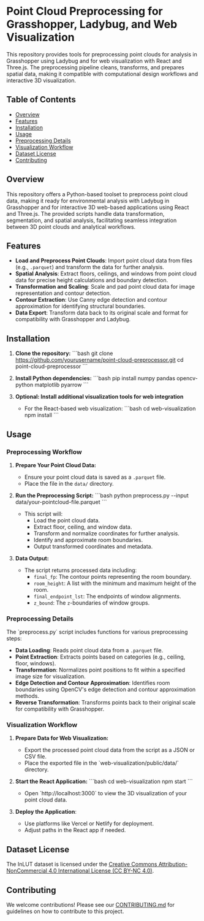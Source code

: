 
# Point Cloud Preprocessing for Grasshopper, Ladybug, and Web Visualization

This repository provides tools for preprocessing point clouds for analysis in Grasshopper using Ladybug and for web visualization with React and Three.js. The preprocessing pipeline cleans, transforms, and prepares spatial data, making it compatible with computational design workflows and interactive 3D visualization.

## Table of Contents
- [Overview](#overview)
- [Features](#features)
- [Installation](#installation)
- [Usage](#usage)
- [Preprocessing Details](#preprocessing-details)
- [Visualization Workflow](#visualization-workflow)
- [Dataset License](#dataset-license)
- [Contributing](#contributing)


## Overview

This repository offers a Python-based toolset to preprocess point cloud data, making it ready for environmental analysis with Ladybug in Grasshopper and for interactive 3D web-based applications using React and Three.js. The provided scripts handle data transformation, segmentation, and spatial analysis, facilitating seamless integration between 3D point clouds and analytical workflows.

## Features

- **Load and Preprocess Point Clouds**: Import point cloud data from files (e.g., `.parquet`) and transform the data for further analysis.
- **Spatial Analysis**: Extract floors, ceilings, and windows from point cloud data for precise height calculations and boundary detection.
- **Transformation and Scaling**: Scale and pad point cloud data for image representation and contour detection.
- **Contour Extraction**: Use Canny edge detection and contour approximation for identifying structural boundaries.
- **Data Export**: Transform data back to its original scale and format for compatibility with Grasshopper and Ladybug.

## Installation

1. **Clone the repository:**
    \`\`\`bash
    git clone https://github.com/yourusername/point-cloud-preprocessor.git
    cd point-cloud-preprocessor
    \`\`\`

2. **Install Python dependencies:**
    \`\`\`bash
    pip install numpy pandas opencv-python matplotlib pyarrow
    \`\`\`

3. **Optional: Install additional visualization tools for web integration**
    - For the React-based web visualization:
      \`\`\`bash
      cd web-visualization
      npm install
      \`\`\`

## Usage

### Preprocessing Workflow

1. **Prepare Your Point Cloud Data:**
   - Ensure your point cloud data is saved as a `.parquet` file.
   - Place the file in the `data/` directory.

2. **Run the Preprocessing Script:**
   \`\`\`bash
   python preprocess.py --input data/your-pointcloud-file.parquet
   \`\`\`
   - This script will:
     - Load the point cloud data.
     - Extract floor, ceiling, and window data.
     - Transform and normalize coordinates for further analysis.
     - Identify and approximate room boundaries.
     - Output transformed coordinates and metadata.

3. **Data Output:**
   - The script returns processed data including:
     - `final_fp`: The contour points representing the room boundary.
     - `room_height`: A list with the minimum and maximum height of the room.
     - `final_endpoint_lst`: The endpoints of window alignments.
     - `z_bound`: The `z`-boundaries of window groups.

### Preprocessing Details

The \`preprocess.py\` script includes functions for various preprocessing steps:
- **Data Loading**: Reads point cloud data from a `.parquet` file.
- **Point Extraction**: Extracts points based on categories (e.g., ceiling, floor, windows).
- **Transformation**: Normalizes point positions to fit within a specified image size for visualization.
- **Edge Detection and Contour Approximation**: Identifies room boundaries using OpenCV's edge detection and contour approximation methods.
- **Reverse Transformation**: Transforms points back to their original scale for compatibility with Grasshopper.

### Visualization Workflow

1. **Prepare Data for Web Visualization:**
   - Export the processed point cloud data from the script as a JSON or CSV file.
   - Place the exported file in the \`web-visualization/public/data/\` directory.

2. **Start the React Application:**
   \`\`\`bash
   cd web-visualization
   npm start
   \`\`\`
   - Open \`http://localhost:3000\` to view the 3D visualization of your point cloud data.

3. **Deploy the Application**: 
   - Use platforms like Vercel or Netlify for deployment.
   - Adjust paths in the React app if needed.

## Dataset License
The InLUT dataset is licensed under the [Creative Commons Attribution-NonCommercial 4.0 International License (CC BY-NC 4.0)](https://creativecommons.org/licenses/by-nc/4.0/legalcode).


## Contributing

We welcome contributions! Please see our [CONTRIBUTING.md](CONTRIBUTING.md) for guidelines on how to contribute to this project.




